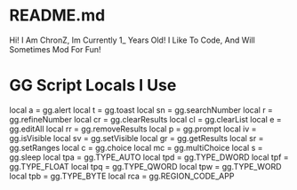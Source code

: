 # README.md
Hi! 
I Am ChronZ, Im Currently 1_ Years Old!
I Like To Code, And Will Sometimes Mod For Fun!

# GG Script Locals I Use
local a = gg.alert
local t = gg.toast
local sn = gg.searchNumber
local r = gg.refineNumber
local cr = gg.clearResults
local cl = gg.clearList
local e = gg.editAll
local rr = gg.removeResults
local p = gg.prompt
local iv = gg.isVisible
local sv = gg.setVisible
local gr = gg.getResults
local sr = gg.setRanges
local c = gg.choice
local mc = gg.multiChoice
local s = gg.sleep
local tpa = gg.TYPE_AUTO
local tpd = gg.TYPE_DWORD
local tpf = gg.TYPE_FLOAT
local tpq = gg.TYPE_QWORD
local tpw = gg.TYPE_WORD 
local tpb = gg.TYPE_BYTE
local rca = gg.REGION_CODE_APP
